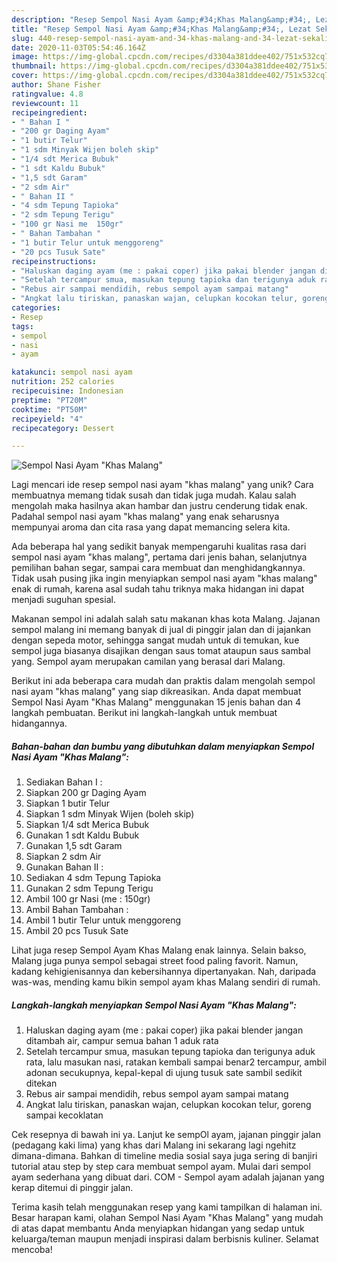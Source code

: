 ```yaml
---
description: "Resep Sempol Nasi Ayam &amp;#34;Khas Malang&amp;#34;, Lezat Sekali"
title: "Resep Sempol Nasi Ayam &amp;#34;Khas Malang&amp;#34;, Lezat Sekali"
slug: 440-resep-sempol-nasi-ayam-and-34-khas-malang-and-34-lezat-sekali
date: 2020-11-03T05:54:46.164Z
image: https://img-global.cpcdn.com/recipes/d3304a381ddee402/751x532cq70/sempol-nasi-ayam-khas-malang-foto-resep-utama.jpg
thumbnail: https://img-global.cpcdn.com/recipes/d3304a381ddee402/751x532cq70/sempol-nasi-ayam-khas-malang-foto-resep-utama.jpg
cover: https://img-global.cpcdn.com/recipes/d3304a381ddee402/751x532cq70/sempol-nasi-ayam-khas-malang-foto-resep-utama.jpg
author: Shane Fisher
ratingvalue: 4.8
reviewcount: 11
recipeingredient:
- " Bahan I "
- "200 gr Daging Ayam"
- "1 butir Telur"
- "1 sdm Minyak Wijen boleh skip"
- "1/4 sdt Merica Bubuk"
- "1 sdt Kaldu Bubuk"
- "1,5 sdt Garam"
- "2 sdm Air"
- " Bahan II "
- "4 sdm Tepung Tapioka"
- "2 sdm Tepung Terigu"
- "100 gr Nasi me  150gr"
- " Bahan Tambahan "
- "1 butir Telur untuk menggoreng"
- "20 pcs Tusuk Sate"
recipeinstructions:
- "Haluskan daging ayam (me : pakai coper) jika pakai blender jangan ditambah air, campur semua bahan 1 aduk rata"
- "Setelah tercampur smua, masukan tepung tapioka dan terigunya aduk rata, lalu masukan nasi, ratakan kembali sampai benar2 tercampur, ambil adonan secukupnya, kepal-kepal di ujung tusuk sate sambil sedikit ditekan"
- "Rebus air sampai mendidih, rebus sempol ayam sampai matang"
- "Angkat lalu tiriskan, panaskan wajan, celupkan kocokan telur, goreng sampai kecoklatan"
categories:
- Resep
tags:
- sempol
- nasi
- ayam

katakunci: sempol nasi ayam 
nutrition: 252 calories
recipecuisine: Indonesian
preptime: "PT20M"
cooktime: "PT50M"
recipeyield: "4"
recipecategory: Dessert

---
```



![Sempol Nasi Ayam &#34;Khas Malang&#34;](https://img-global.cpcdn.com/recipes/d3304a381ddee402/751x532cq70/sempol-nasi-ayam-khas-malang-foto-resep-utama.jpg)

Lagi mencari ide resep sempol nasi ayam &#34;khas malang&#34; yang unik? Cara membuatnya memang tidak susah dan tidak juga mudah. Kalau salah mengolah maka hasilnya akan hambar dan justru cenderung tidak enak. Padahal sempol nasi ayam &#34;khas malang&#34; yang enak seharusnya mempunyai aroma dan cita rasa yang dapat memancing selera kita.

Ada beberapa hal yang sedikit banyak mempengaruhi kualitas rasa dari sempol nasi ayam &#34;khas malang&#34;, pertama dari jenis bahan, selanjutnya pemilihan bahan segar, sampai cara membuat dan menghidangkannya. Tidak usah pusing jika ingin menyiapkan sempol nasi ayam &#34;khas malang&#34; enak di rumah, karena asal sudah tahu triknya maka hidangan ini dapat menjadi suguhan spesial.

Makanan sempol ini adalah salah satu makanan khas kota Malang. Jajanan sempol malang ini memang banyak di jual di pinggir jalan dan di jajankan dengan sepeda motor, sehingga sangat mudah untuk di temukan, kue sempol juga biasanya disajikan dengan saus tomat ataupun saus sambal yang. Sempol ayam merupakan camilan yang berasal dari Malang.


Berikut ini ada beberapa cara mudah dan praktis dalam mengolah sempol nasi ayam &#34;khas malang&#34; yang siap dikreasikan. Anda dapat membuat Sempol Nasi Ayam &#34;Khas Malang&#34; menggunakan 15 jenis bahan dan 4 langkah pembuatan. Berikut ini langkah-langkah untuk membuat hidangannya.

<!--inarticleads1-->

##### Bahan-bahan dan bumbu yang dibutuhkan dalam menyiapkan Sempol Nasi Ayam &#34;Khas Malang&#34;:

1. Sediakan  Bahan I :
1. Siapkan 200 gr Daging Ayam
1. Siapkan 1 butir Telur
1. Siapkan 1 sdm Minyak Wijen (boleh skip)
1. Siapkan 1/4 sdt Merica Bubuk
1. Gunakan 1 sdt Kaldu Bubuk
1. Gunakan 1,5 sdt Garam
1. Siapkan 2 sdm Air
1. Gunakan  Bahan II :
1. Sediakan 4 sdm Tepung Tapioka
1. Gunakan 2 sdm Tepung Terigu
1. Ambil 100 gr Nasi (me : 150gr)
1. Ambil  Bahan Tambahan :
1. Ambil 1 butir Telur untuk menggoreng
1. Ambil 20 pcs Tusuk Sate


Lihat juga resep Sempol Ayam Khas Malang enak lainnya. Selain bakso, Malang juga punya sempol sebagai street food paling favorit. Namun, kadang kehigienisannya dan kebersihannya dipertanyakan. Nah, daripada was-was, mending kamu bikin sempol ayam khas Malang sendiri di rumah. 

<!--inarticleads2-->

##### Langkah-langkah menyiapkan Sempol Nasi Ayam &#34;Khas Malang&#34;:

1. Haluskan daging ayam (me : pakai coper) jika pakai blender jangan ditambah air, campur semua bahan 1 aduk rata
1. Setelah tercampur smua, masukan tepung tapioka dan terigunya aduk rata, lalu masukan nasi, ratakan kembali sampai benar2 tercampur, ambil adonan secukupnya, kepal-kepal di ujung tusuk sate sambil sedikit ditekan
1. Rebus air sampai mendidih, rebus sempol ayam sampai matang
1. Angkat lalu tiriskan, panaskan wajan, celupkan kocokan telur, goreng sampai kecoklatan


Cek resepnya di bawah ini ya. Lanjut ke sempOl ayam, jajanan pinggir jalan (pedagang kaki lima) yang khas dari Malang ini sekarang lagi ngehitz dimana-dimana. Bahkan di timeline media sosial saya juga sering di banjiri tutorial atau step by step cara membuat sempol ayam. Mulai dari sempol ayam sederhana yang dibuat dari. COM - Sempol ayam adalah jajanan yang kerap ditemui di pinggir jalan. 

Terima kasih telah menggunakan resep yang kami tampilkan di halaman ini. Besar harapan kami, olahan Sempol Nasi Ayam &#34;Khas Malang&#34; yang mudah di atas dapat membantu Anda menyiapkan hidangan yang sedap untuk keluarga/teman maupun menjadi inspirasi dalam berbisnis kuliner. Selamat mencoba!
